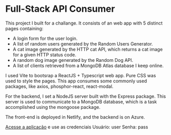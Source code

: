 # Full-Stack API Consumer

This project I built for a challange. It consists of an web app with 5 distinct pages containing:

- A login form for the user login.
- A list of random users generated by the Random Users Generator.
- A cat image generated by the HTTP cat API, which returns a cat image for a given HTTP status code.
- A random dog image generated by the Random Dog API.
- A list of clients retrieved from a MongoDB Atlas database I keep online.

I used Vite to bootsrap a ReactJS + Typescript web app. Pure CSS was used to style the pages. This app consumes some commonly used packages, like axios, phosphor-react, react-modal.

For the backend, I set a NodeJS server built with the Express package. This server is used to communicate to a MongoDB database, which is a task accomplished using the mongoose package.

The front-end is deployed in Netlify, and the backend is on Azure.

[Acesse a aplicação](https://fullstackapiconsumer.netlify.app/) e use as credenciais
Usuário: user 
Senha: pass
